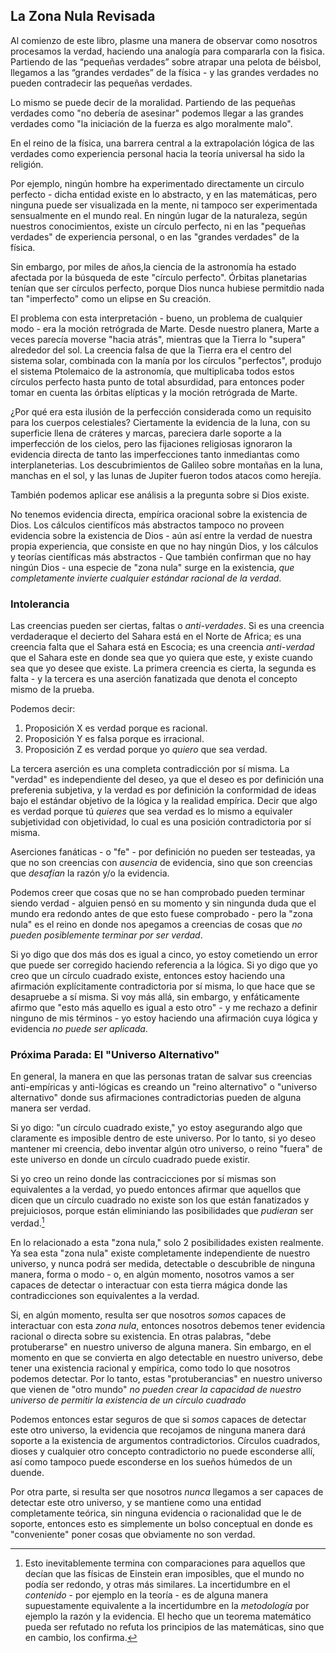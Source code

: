 ## La Zona Nula Revisada

Al comienzo de este libro, plasme una manera de observar como nosotros procesamos la verdad, haciendo una analogía para compararla con la fìsica. Partiendo de las “pequeñas verdades” sobre atrapar una pelota de béisbol, llegamos a las “grandes verdades” de la física - y las grandes verdades no pueden contradecir las pequeñas verdades. 

Lo mismo se puede decir de la moralidad. Partiendo de las pequeñas verdades como "no debería de asesinar" podemos llegar a las grandes verdades como "la iniciación de la fuerza es algo  moralmente malo". 

En el reino de la física, una barrera central a la extrapolación lógica de las verdades como experiencia personal hacia la teoría universal ha sido la religión. 

Por ejemplo, ningún hombre ha experimentado directamente un circulo perfecto - dicha entidad existe en lo abstracto, y en las matemáticas, pero ninguna puede ser visualizada en la mente, ni tampoco ser experimentada sensualmente en el mundo real. En ningún lugar de la naturaleza, según nuestros conocimientos, existe un círculo perfecto, ni en las "pequeñas verdades" de experiencia personal, o en las "grandes verdades" de la física.

Sin embargo, por miles de años,la ciencia de la astronomía ha estado afectada por la búsqueda de este "círculo perfecto". Órbitas planetarias tenían que ser círculos perfecto, porque Dios nunca hubiese permitdio nada tan "imperfecto" como un elipse en Su creación.

El problema con esta interpretación - bueno, un problema de cualquier modo - era la moción retrógrada de Marte. Desde nuestro planera, Marte a veces parecía moverse "hacia atrás", mientras que la Tierra lo "supera" alrededor del sol. La creencia falsa de que la Tierra era el centro del sistema solar, combinada con la manía por los círculos "perfectos", produjo el sistema Ptolemaico de la astronomía, que multiplicaba todos estos círculos perfecto hasta punto de total absurdidad, para entonces poder tomar en cuenta las órbitas elípticas y la moción retrógrada de Marte.      

¿Por qué era esta ilusión de la perfección considerada como un requisito para los cuerpos celestiales? Ciertamente la evidencia de la luna, con su superficie llena de cráteres y marcas, pareciera darle soporte a la imperfección de los cielos, pero las fijaciones religiosas ignoraron la evidencia directa de tanto las imperfecciones tanto inmediantas como interplaneterias. Los descubrimientos de Galileo sobre montañas en la luna, manchas en el sol, y las lunas de Jupiter fueron todos atacos como herejía. 

También podemos aplicar ese análisis a la pregunta sobre si Dios existe.

No tenemos evidencia directa, empírica oracional sobre la existencia de Dios. Los cálculos cientifícos más abstractos tampoco no proveen evidencia sobre la existencia de Dios - aún así entre la verdad de nuestra propia experiencia, que consiste en que no hay ningún Dios, y los cálculos y teorías científicas más abstractos - Que también confirman que no hay ningún Dios - una especie de "zona nula" surge en la existencia, *que completamente invierte cualquier estándar racional de la verdad*. 

### Intolerancia 

Las creencias pueden ser ciertas, faltas o *anti-verdades*. Si es una creencia verdaderaque el decierto del Sahara está en el Norte de Africa; es una creencia falta que el Sahara está en Escocia; es una creencia *anti-verdad* que el Sahara este en donde sea que yo quiera que este, y existe cuando sea que yo desee que existe. La primera creencia es cierta, la segunda es falta - y la tercera es una aserción fanatizada que denota el concepto mismo de la prueba.   

Podemos decir:

1. Proposición X es verdad porque es racional.
2. Proposición Y es falsa porque es irracional.
3. Proposición Z es verdad porque yo *quiero* que sea verdad.

La tercera aserción es una completa contradicción por sí misma. La "verdad" es independiente del deseo, ya que el deseo es por definición una preferenia subjetiva, y la verdad es por definición la conformidad de ideas bajo el estándar objetivo de la lógica y la realidad empírica. Decir que algo es verdad porque tú *quieres* que sea verdad es lo mismo a equivaler subjetividad con objetividad, lo cual es una posición contradictoria por sí misma. 

Aserciones fanáticas - o "fe" - por definición no pueden ser testeadas, ya que no son creencias con *ausencia* de evidencia, sino que son creencias que *desafían* la razón y/o la evidencia.

Podemos creer que cosas que no se han comprobado pueden terminar siendo verdad - alguien pensó en su momento y sin ningunda duda que el mundo era redondo antes de que esto fuese comprobado - pero la "zona nula" es el reino en donde nos apegamos a creencias de cosas que *no pueden posiblemente terminar por ser verdad*.

Si yo digo que dos más dos es igual a cinco, yo estoy cometiendo un error que puede ser corregido haciendo referencia a la lógica. Si yo digo que yo creo que un círculo cuadrado existe, entonces estoy haciendo una afirmación explícitamente contradictoria por sí misma, lo que hace que se desapruebe a sí misma. Si voy más allá, sin embargo, y enfáticamente afirmo que "esto más aquello es igual a esto otro" - y me rechazo a definir ninguno de mis términos - yo estoy haciendo una afirmación cuya lógica y evidencia *no puede ser aplicada*. 

### Próxima Parada: El "Universo Alternativo"

En general, la manera en que las personas tratan de salvar sus creencias anti-empíricas y anti-lógicas es creando un "reino alternativo" o "universo alternativo" donde sus afirmaciones contradictorias pueden de alguna manera ser verdad. 

Si yo digo: "un círculo cuadrado existe," yo estoy asegurando algo que claramente es imposible dentro de este universo. Por lo tanto, si yo deseo mantener mi creencia, debo inventar algún otro universo, o reino "fuera" de este universo en donde un círculo cuadrado puede existir.

Si yo creo un reino donde las contracicciones por sí mismas son equivalentes a la verdad, yo puedo entonces afirmar que aquellos que dicen que un círculo cuadrado no existe son los que están fanatizados y prejuiciosos, porque están eliminiando las posibilidades que *pudieran* ser verdad.[^1]

En lo relacionado a esta "zona nula," solo 2 posibilidades existen realmente. Ya sea esta "zona nula" existe completamente independiente de nuestro universo, y nunca podrá ser medida, detectable o descubrible de ninguna manera, forma o modo - o, en algún momento, nosotros vamos a ser capaces de detectar o interactuar con esta tierra mágica donde las contradicciones son equivalentes a la verdad.  

Si, en algún momento, resulta ser que nosotros *somos* capaces de interactuar con esta *zona nula*, entonces nosotros debemos tener evidencia racional o directa sobre su existencia. En otras palabras, "debe protuberarse" en nuestro universo de alguna manera. Sin embargo, en el momento en que se convierta en algo detectable en nuestro universo, debe tener una existencia racional y empírica, como todo lo que nosotros podemos detectar. Por lo tanto, estas "protuberancias" en nuestro universo que vienen de "otro mundo" *no pueden crear la capacidad de nuestro universo de permitir la existencia de un círculo cuadrado*

Podemos entonces estar seguros de que si *somos* capaces de detectar este otro universo, la evidencia que recojamos de ninguna manera dará soporte a la existencia de argumentos contradictorios. Círculos cuadrados, dioses y cualquier otro concepto contradictorio no puede esconderse allí, así como tampoco puede esconderse en los sueños húmedos de un duende. 

Por otra parte, si resulta ser que nosotros *nunca* llegamos a ser capaces de detectar este otro universo, y se mantiene como una entidad completamente teórica, sin ninguna evidencia o racionalidad que le de soporte, entonces esto es simplemente un bolso conceptual en donde es "conveniente" poner cosas que obviamente no son verdad. 

[^1]: Esto inevitablemente termina con comparaciones para aquellos que decían que las físicas de Einstein eran imposibles, que el mundo no podía ser redondo, y otras más similares. La incertidumbre en el *contenido* - por ejemplo en la teoría - es de alguna manera supuestamente equivalente a la incertidumbre en la *metodología* por ejemplo la razón y la evidencia. El hecho que un teorema matemático pueda ser refutado no refuta los principios de las matemáticas, sino que en cambio, los confirma. 
